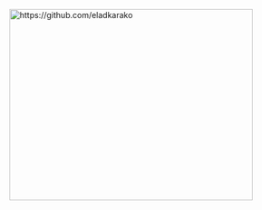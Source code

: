 <a href="https://github.com/eladkarako"><img src="https://icompile.eladkarako.com/_uploads/2014/01/gitm.png" alt="https://github.com/eladkarako" width="429" height="338" class="alignnone size-full wp-image-975" /></a>